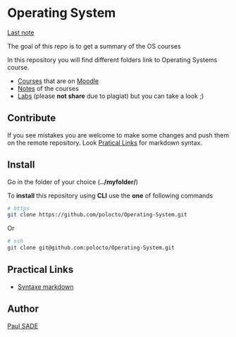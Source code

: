 # Operating System

[Last note](notes/26.Threads-Intro.md)

The goal of this repo is to get a summary of the OS courses

In this repository you will find different folders link to Operating Systems course.

- [Courses](cours) that are on [Moodle](https://pedago-ece.campusonline.me/course/view.php?id=5695)
- [Notes](notes) of the courses
- [Labs](labs) (please **not share** due to plagiat) but you can take a look ;)

## Contribute
If you see mistakes you are welcome to make some changes and push them on the remote repository. Look [Pratical Links](#practical-links) for markdown syntax.

## Install
Go in the folder of your choice (**../myfolder/**)

To **install** this repository using **CLI** use the **one** of following commands
```sh
# https
git clone https://github.com/polocto/Operating-System.git
```
Or
```sh
# ssh
git clone git@github.com:polocto/Operating-System.git
```

## Practical Links

- [Syntaxe markdown](https://docs.framasoft.org/fr/grav/markdown.html)

## Author

[Paul SADE](mailto:paul.sade@live.fr)